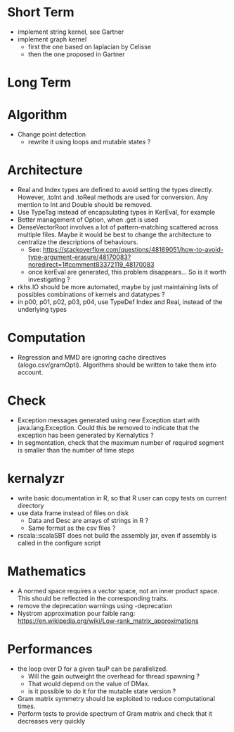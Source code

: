 # Short Term

- implement string kernel, see Gartner
- implement graph kernel
  - first the one based on laplacian by Celisse
  - then the one proposed in Gartner

# Long Term

# Algorithm

- Change point detection
    - rewrite it using loops and mutable states ?

# Architecture

- Real and Index types are defined to avoid setting the types directly. However, .toInt and .toReal methods are used for conversion. Any mention to Int and Double should be removed.
- Use TypeTag instead of encapsulating types in KerEval, for example
- Better management of Option, when .get is used
- DenseVectorRoot involves a lot of pattern-matching scattered across multiple files. Maybe it would be best to change the architecture to centralize the descriptions of behaviours.
  - See: https://stackoverflow.com/questions/48169051/how-to-avoid-type-argument-erasure/48170083?noredirect=1#comment83372119_48170083
  - once kerEval are generated, this problem disappears... So is it worth investigating ?
- rkhs.IO should be more automated, maybe by just maintaining lists of possibles combinations of kernels and datatypes ?
- in p00, p01, p02, p03, p04, use TypeDef Index and Real, instead of the underlying types

# Computation

- Regression and MMD are ignoring cache directives (alogo.csv/gramOpti). Algorithms should be written to take them into account.

# Check

- Exception messages generated using new Exception start with java.lang.Exception. Could this be removed to indicate that the exception has been generated by Kernalytics ?
- In segmentation, check that the maximum number of required segment is smaller than the number of time steps

# kernalyzr

- write basic documentation in R, so that R user can copy tests on current directory
- use data frame instead of files on disk
    - Data and Desc are arrays of strings in R ?
    - Same format as the csv files ?
- rscala::scalaSBT does not build the assembly jar, even if assembly is called in the configure script

# Mathematics

- A normed space requires a vector space, not an inner product space. This should be reflected in the corresponding traits.
- remove the deprecation warnings using -deprecation
- Nystrom approximation pour faible rang: https://en.wikipedia.org/wiki/Low-rank_matrix_approximations

# Performances

- the loop over D for a given tauP can be parallelized.
  - Will the gain outweight the overhead for thread spawning ?
  - That would depend on the value of DMax.
  - is it possible to do it for the mutable state version ?
- Gram matrix symmetry should be exploited to reduce computational times.
- Perform tests to provide spectrum of Gram matrix and check that it decreases very quickly
